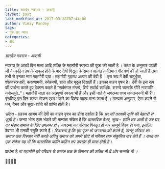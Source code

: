 ```yaml
---
title: शारदेय नवरात्र - अष्टमी
layout: post
last_modified_at: 2017-09-28T07:44:00
author: Vinay Pandey
tags:
- गुरु का ग्यान
categories:
- दीर्घ
---
```

*शारदेय नवरात्र - अष्टमी*

नवरात्र के आठवें दिन माता आदि शक्ति के महागौरी स्वरूप की पूजा की जाती है ।  कथा के अनुसार पार्वती जी के कठिन तप के सफल होने के बाद देवी विद्युत के समान अत्यंत कांतिमान गौर वर्ण की हो जाती हैं तथा तभी से इनका नाम महागौरी पड़ा।
महागौरी गृहस्थ आश्रम की देवी हैं । इस रूप में देवी चतुर्भुजा, श्वेतवस्त्रधारी, करूणामयी, स्नेहमयी, शांत और मृदुल दिखती हैं। इनका वाहन वृषभ है। देवी के इस रूप की प्रार्थना करते हुए देवगण कहते हैं “सर्वमंगल मंग्ल्ये, शिवे सर्वार्थ साधिके. शरण्ये त्र्यम्बके गौरि नारायणि नमोस्तुते..”। महागौरी माता का अन्नपूर्णा स्वरूप भी हैं और इसी नाते वे जगदम्बा एवम जगतजननी भी हैं । इसलिए इस दिन कन्या भोजन एवम भंडारे का विशेष महत्व माना जाता है । मान्यता अनुसार, ऐसा करने से धन, वैभव और सुख-शांति की प्राप्ति होती है।

*संकेत* - ग्रहस्थ आश्रम की देवी का वाहन वृषभ का होना दर्शाता है कि *घर की तरक्की कृषि की बेहतरी से जुड़ी है।* कन्या भोज एवम भंडारे की मान्यता संकेत है कि *वास्तविक वैभव, सुख - शांति तब आती है जब घर का भंडार समाज के लिए उपलब्ध हो।*
जगदम्बा का परिवार विस्तृत हो कर सम्पूर्ण विश्व हो गया, इसलिए देवगण भी उनकी स्तुति करते हैं।  *विडम्बना है कि हम पूजा तो जगदम्बा की करते हैं, परन्तु परिवार का समाज तक विस्तार नही करते अपितु समाज को अपने छोटे से परिवार तक संकुचित कर लेते हैं ।*
*कथा का एक संकेत यह भी कि वास्तविक कांति कठिन तप उपरांत ही प्राप्त होती है।*

प्रार्थना है
*मां महागौरी*
*हमे परिवार से समाज तक के विस्तार की शक्ति भी दें और सन्मति भी ।*

🙏🌷🌷🙏


